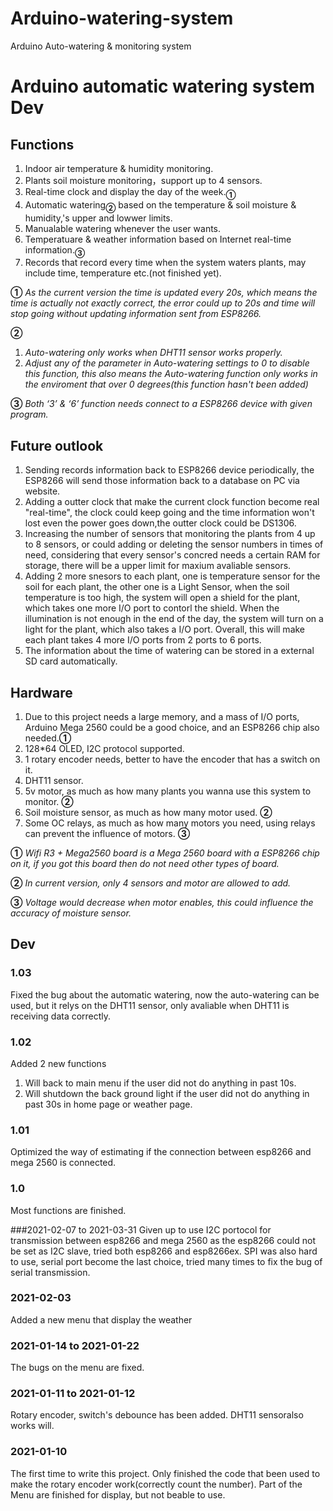 # Arduino-watering-system
Arduino Auto-watering &amp; monitoring system

# Arduino automatic watering system Dev
## Functions
1. Indoor air temperature & humidity monitoring.
2. Plants soil moisture monitoring，support up to 4 sensors.
3. Real-time clock and display the day of the week.<sub>**①**</sub>
4. Automatic watering<sub>**②**</sub> based on the temperature & soil moisture & humidity,'s upper and lowwer limits.
5. Manualable watering whenever the user wants.
6. Temperatuare & weather information based on Internet real-time information.<sub>**③**</sub>
7. Records that record every time when the system waters plants, may include time, temperature etc.(not finished yet).

**①** 
*As the current version the time is updated every 20s, which means the time is actually not exactly correct, the error could up to 20s and time will stop going without updating information sent from ESP8266.*

**②** 
1. *Auto-watering only works when DHT11 sensor works properly.* 
2. *Adjust any of the parameter in Auto-watering settings to 0 to disable this function, this also means the Auto-watering function only works in the      enviroment that over 0 degrees(this function hasn't been added)*

**③** 
*Both ‘3’ & ‘6’ function needs connect to a ESP8266 device with given program.*

## Future outlook
1. Sending records information back to ESP8266 device periodically, the ESP8266 will send those information back to a database on PC via website.
2. Adding a outter clock that make the current clock function become real "real-time", the clock could keep going and the time information won't lost even the power goes down,the outter clock could be DS1306.
3. Increasing the number of sensors that monitoring the plants from 4 up to 8 sensors, or could adding or deleting the sensor numbers in times of need, considering that every sensor's concred needs a certain RAM for storage, there will be a upper limit for maxium avaliable sensors.
4. Adding 2 more snesors to each plant, one is temperature sensor for the soil for each plant, the other one is a Light Sensor, when the soil temperature is too high, the system will open a shield for the plant, which takes one more I/O port to contorl the shield. When the illumination is not enough in the end of the day, the system will turn on a light for the plant, which also takes a I/O port. Overall, this will make each plant takes 4 more I/O ports from 2 ports to 6 ports.
5. The information about the time of watering can be stored in a external SD card automatically.

## Hardware
1. Due to this project needs a large memory, and a mass of I/O ports, Arduino Mega 2560 could be a good choice, and an ESP8266 chip also needed.**①**
2. 128*64 OLED, I2C protocol supported.
3. 1 rotary encoder needs, better to have the encoder that has a switch on it.
4. DHT11 sensor.
5. 5v motor, as much as how many plants you wanna use this system to monitor. **②**
6. Soil moisture sensor, as much as how many motor used. **②**
7. Some OC relays, as much as how many motors you need, using relays can prevent the influence of motors. **③**

**①** *Wifi R3 + Mega2560 board is a Mega 2560 board with a ESP8266 chip on it, if you got this board then do not need other types of board.*

**②** *In current version, only 4 sensors and motor are allowed to add.*

**③** *Voltage would decrease when motor enables, this could influence the accuracy of moisture sensor.*

## Dev
### 1.03
Fixed the bug about the automatic watering, now the auto-watering can be used, but it relys on the DHT11 sensor, only avaliable when DHT11 is receiving data correctly.

### 1.02
Added 2 new functions
1. Will back to main menu if the user did not do anything in past 10s.
2. Will shutdown the back ground light if the user did not do anything in past 30s in home page or weather page.

### 1.01
Optimized the way of estimating if the connection between esp8266 and mega 2560 is connected.

### 1.0
Most functions are finished.

###2021-02-07 to 2021-03-31
Given up to use I2C portocol for transmission between esp8266 and mega 2560 as the esp8266 could not be set as I2C slave, tried both esp8266 and esp8266ex. SPI was also hard to use, serial port become the last choice, tried many times to fix the bug of serial transmission.

### 2021-02-03 
Added a new menu that display the weather

### 2021-01-14 to 2021-01-22
The bugs on the menu are fixed.

### 2021-01-11 to 2021-01-12
Rotary encoder, switch's debounce has been added. DHT11 sensoralso works will.

### 2021-01-10
The first time to write this project.
Only finished the code that been used to make the rotary encoder work(correctly count the number). Part of the Menu are finished for display, but not beable to use.
